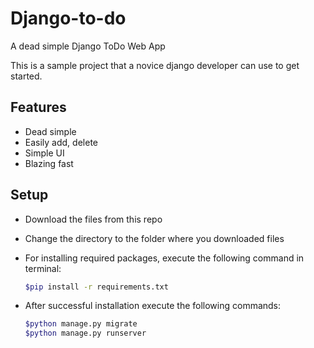 # Django-to-do

A dead simple Django ToDo Web App

This is a sample project that a novice django developer can use to get started.

## Features

- Dead simple
- Easily add, delete
- Simple UI
- Blazing fast

## Setup

- Download the files from this repo
- Change the directory to the folder where you downloaded files
- For installing required packages, execute the following command in terminal:

  ```bash
  $pip install -r requirements.txt
  ```

- After successful installation execute the following commands:

  ```bash
  $python manage.py migrate
  $python manage.py runserver
  ```

